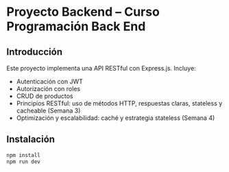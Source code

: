 # Proyecto Backend – Curso Programación Back End

## Introducción
Este proyecto implementa una API RESTful con Express.js. Incluye:
- Autenticación con JWT
- Autorización con roles
- CRUD de productos
- Principios RESTful: uso de métodos HTTP, respuestas claras, stateless y cacheable (Semana 3)
- Optimización y escalabilidad: caché y estrategia stateless (Semana 4)

## Instalación
```bash
npm install
npm run dev
